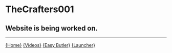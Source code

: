 # TheCrafters001
## Website is being worked on.
----
[{Home}](/) [{Videos}](/videos/) [{Easy Butler}](/easy-butler/) [{Launcher}](/launcher/) 